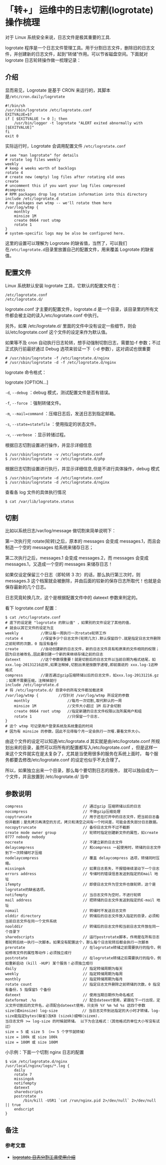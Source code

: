 # 「转+」 运维中的日志切割(logrotate)操作梳理

对于 Linux 系统安全来说，日志文件是极其重要的工具.

logrotate 程序是一个日志文件管理工具。用于分割日志文件，删除旧的日志文件，并创建新的日志文件，起到“转储”作用。可以节省磁盘空间。下面就对 logrotate 日志轮转操作做一梳理记录：

## 介绍

显而易见，Logrotate 是基于 CRON 来运行的，其脚本是`/etc/cron.daily/logrotate`

```
#!/bin/sh
/usr/sbin/logrotate /etc/logrotate.conf
EXITVALUE=$?
if [ $EXITVALUE != 0 ]; then
    /usr/bin/logger -t logrotate "ALERT exited abnormally with [$EXITVALUE]"
fi
exit 0
```

实际运行时，Logrotate 会调用配置文件 `/etc/logrotate.conf`

```
# see "man logrotate" for details
# rotate log files weekly
weekly
# keep 4 weeks worth of backlogs
rotate 4
# create new (empty) log files after rotating old ones
create
# uncomment this if you want your log files compressed
#compress
# RPM packages drop log rotation information into this directory
include /etc/logrotate.d
# no packages own wtmp -- we'll rotate them here
/var/log/wtmp {
    monthly
    minsize 1M
    create 0664 root utmp
    rotate 1
}
# system-specific logs may be also be configured here.
```

这里的设置可以理解为 Logrotate 的缺省值，当然了，可以我们在`/etc/logrotate.d`目录里放置自己的配置文件，用来覆盖 Logrotate 的缺省值。

## 配置文件

Linux 系统默认安装 logrotate 工具，它默认的配置文件在：

```
/etc/logrotate.conf
/etc/logrotate.d/
```

logrotate.conf 才主要的配置文件，logrotate.d 是一个目录，该目录里的所有文件都会被主动的读入/etc/logrotate.conf 中执行。

另外，如果 /etc/logrotate.d/ 里面的文件中没有设定一些细节，则会以/etc/logrotate.conf 这个文件的设定来作为默认值。

如果等不及 cron 自动执行日志轮转，想手动强制切割日志，需要加-f 参数；不过正式执行前最好通过 Debug 选项来验证一下（-d 参数），这对调试也很重要

```
# /usr/sbin/logrotate -f /etc/logrotate.d/nginx
# /usr/sbin/logrotate -d -f /etc/logrotate.d/nginx
```

logrotate 命令格式：

logrotate [OPTION...]

`-d`, `--debug` ：debug 模式，测试配置文件是否有错误。

`-f`, `--force` ：强制转储文件。

`-m`, `--mail=command` ：压缩日志后，发送日志到指定邮箱。

`-s`, `--state=statefile` ：使用指定的状态文件。

`-v`, `--verbose` ：显示转储过程。

根据日志切割设置进行操作，并显示详细信息

```
$ /usr/sbin/logrotate -v /etc/logrotate.conf 
$ /usr/sbin/logrotate -v /etc/logrotate.d/php
```

根据日志切割设置进行执行，并显示详细信息,但是不进行具体操作，debug 模式

```
$ /usr/sbin/logrotate -d /etc/logrotate.conf 
$ /usr/sbin/logrotate -d /etc/logrotate.d/nginx
```

查看各 log 文件的具体执行情况

```
$ cat /var/lib/logrotate.status
```

## 切割

比如以系统日志/var/log/message 做切割来简单说明下：

第一次执行完 rotate(轮转)之后，原本的 messages 会变成 messages.1，而且会制造一个空的 messages 给系统来储存日志；

第二次执行之后，messages.1 会变成 messages.2，而 messages 会变成 messages.1，又造成一个空的 messages 来储存日志！

如果仅设定保留三个日志（即轮转 3 次）的话，那么执行第三次时，则 messages.3 这个档案就会被删除，并由后面的较新的保存日志所取代！也就是会保存最新的几个日志。

日志究竟轮换几次，这个是根据配置文件中的 dateext 参数来判定的。

看下 logrotate.conf 配置：

```
$ cat /etc/logrotate.conf
# 底下的设定是 "logrotate 的默认值" ，如果別的文件设定了其他的值，
# 就会以其它文件的设定为主
weekly          //默认每一周执行一次rotate轮转工作
rotate 4        //保留多少个日志文件(轮转几次).默认保留四个.就是指定日志文件删除之前轮转的次数，0 指没有备份
create          //自动创建新的日志文件，新的日志文件具有和原来的文件相同的权限；因为日志被改名,因此要创建一个新的来继续存储之前的日志
dateext         //这个参数很重要！就是切割后的日志文件以当前日期为格式结尾，如xxx.log-20131216这样,如果注释掉,切割出来是按数字递增,即前面说的 xxx.log-1这种格式
compress        //是否通过gzip压缩转储以后的日志文件，如xxx.log-20131216.gz ；如果不需要压缩，注释掉就行
include /etc/logrotate.d
# 将 /etc/logrotate.d/ 目录中的所有文件都加载进来
/var/log/wtmp {         //仅针对 /var/log/wtmp 所设定的参数
    monthly                 //每月一次切割,取代默认的一周
    minsize 1M              //文件大小超过 1M 后才会切割
    create 0664 root utmp   //指定新建的日志文件权限以及所属用户和组
    rotate 1                //只保留一个日志.
}
# 这个 wtmp 可记录用户登录系统及系统重启的时间
# 因为有 minsize 的参数，因此不见得每个月一定会执行一次喔.要看文件大小。
```

由这个文件的设定可以知道/etc/logrotate.d 其实就是由/etc/logrotate.conf 所规划出来的目录，虽然可以将所有的配置都写入/etc/logrotate.conf
，但是这样一来这个文件就实在是太复杂了，尤其是当使用很多的服务在系统上面时， 每个服务都要去修改/etc/logrotate.conf 的设定也似乎不太合理了。

所以，如果独立出来一个目录，那么每个要切割日志的服务， 就可以独自成为一个文件，并且放置到 /etc/logrotate.d/ 当中

## 参数说明

```
compress                           // 通过gzip 压缩转储以后的日志
nocompress                         // 不做gzip压缩处理
copytruncate                       // 用于还在打开中的日志文件，把当前日志备份并截断；是先拷贝再清空的方式，拷贝和清空之间有一个时间差，可能会丢失部分日志数据。
nocopytruncate                     // 备份日志文件不过不截断
create mode owner group            // 轮转时指定创建新文件的属性，如create 0777 nobody nobody
nocreate                           // 不建立新的日志文件
delaycompress                      // 和compress 一起使用时，转储的日志文件到下一次转储时才压缩
nodelaycompress                    // 覆盖 delaycompress 选项，转储同时压缩。
missingok                          // 如果日志丢失，不报错继续滚动下一个日志
errors address                     // 专储时的错误信息发送到指定的Email 地址
ifempty                            // 即使日志文件为空文件也做轮转，这个是logrotate的缺省选项。
notifempty                         // 当日志文件为空时，不进行轮转
mail address                       // 把转储的日志文件发送到指定的E-mail 地址
nomail                             // 转储时不发送日志文件
olddir directory                   // 转储后的日志文件放入指定的目录，必须和当前日志文件在同一个文件系统
noolddir                           // 转储后的日志文件和当前日志文件放在同一个目录下
sharedscripts                      // 运行postrotate脚本，作用是在所有日志都轮转后统一执行一次脚本。如果没有配置这个，那么每个日志轮转后都会执行一次脚本
prerotate                          // 在logrotate转储之前需要执行的指令，例如修改文件的属性等动作；必须独立成行
postrotate                         // 在logrotate转储之后需要执行的指令，例如重新启动 (kill -HUP) 某个服务！必须独立成行
daily                              // 指定转储周期为每天
weekly                             // 指定转储周期为每周
monthly                            // 指定转储周期为每月
rotate count                       // 指定日志文件删除之前转储的次数，0 指没有备份，5 指保留5 个备份
dateext                            // 使用当期日期作为命名格式
dateformat .%s                     // 配合dateext使用，紧跟在下一行出现，定义文件切割后的文件名，必须配合dateext使用，只支持 %Y %m %d %s 这四个参数
size(或minsize) log-size           // 当日志文件到达指定的大小时才转储，log-size能指定bytes(缺省)及KB (sizek)或MB(sizem).
当日志文件 >= log-size 的时候就转储。 以下为合法格式：（其他格式的单位大小写没有试过）
size = 5 或 size 5 （>= 5 个字节就转储）
size = 100k 或 size 100k
size = 100M 或 size 100M
```

小示例：下面一个切割 nginx 日志的配置

```
$ vim /etc/logrotate.d/nginx
/usr/local/nginx/logs/*.log {
    daily
    rotate 7
    missingok
    notifempty
    dateext
    sharedscripts
    postrotate
        /bin/kill -USR1 `cat /run/nginx.pid 2>/dev/null` 2>/dev/null || true
    endscript
}
```

## 备注

### 参考文章

- [~~logrotate 日志分割工具使用介绍~~](https://www.centos.bz/2017/09/logrotate-log-cut/)

